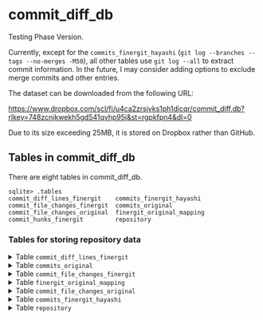 # commit_diff_db
Testing Phase Version.

Currently, except for the `commits_finergit_hayashi` (`git log --branches --tags --no-merges -M50`), all other tables use `git log --all` to extract commit information. In the future, I may consider adding options to exclude merge commits and other entries.

The dataset can be downloaded from the following URL:

https://www.dropbox.com/scl/fi/u4ca2zrsjyks1ph1dicqr/commit_diff.db?rlkey=748zcnjkwekh5gd541qvhp95j&st=rgpkfpn4&dl=0

Due to its size exceeding 25MB, it is stored on Dropbox rather than GitHub.

## Tables in commit_diff_db

There are eight tables in commit_diff_db.
```shell-session
sqlite> .tables
commit_diff_lines_finergit    commits_finergit_hayashi    
commit_file_changes_finergit  commits_original            
commit_file_changes_original  finergit_original_mapping   
commit_hunks_finergit         repository                   
```

### Tables for storing repository data

<details>
<summary>Table <code>commit_diff_lines_finergit</code></summary>

- The schema of table `commit_diff_lines_finergit` is as follows.
  - To set the primary key, an auto-increment ID was added.

| Field Name       | Data Type           | Nullable | Primary/Foreign Key | Description                                                   |
|------------------|---------------------|----------|----------------------|---------------------------------------------------------------|
| id               | INTEGER             | No       | Primary Key          | Auto-incremented unique identifier                            |
| commit_id        | VARCHAR(40)         | No       |                      | FinerGit commit ID                                            |
| repository_name  | VARCHAR(255)        | No       |                      | Repository name                                               |
| old_filename     | VARCHAR(255)        | Yes       |                      | Old file name including path                                  |
| new_filename     | VARCHAR(255)        | Yes       |                      | New file name including path                                  |
| hunk_id          | INTEGER             | No       |                      | Unique identifier for the hunk, starting from 0              |
| hunk_header      | TEXT                | No       |                      | Header information of the hunk, describing the context or code location |
| hunk_size_lines  | INTEGER             | No       |                      | Total number of lines in the hunk                             |
| line_id          | INT                 | No       |                      | Unique identifier for the line, starting from 0              |
| change_type      | ENUM('+', '-')      | No       |                      | Type of change (`+` for addition, `-` for deletion)           |
| token_type       | VARCHAR(50)         | Yes      |                      | Type of token; for comment lines, it may be empty or `JAVADOCCOMMENT` |
| token_value      | TEXT                | No       |                      | Value of the token                                            |


</details>





<details>
<summary>Table <code>commits_original</code></summary>

- The schema of table `commits_original` is as follows.
  - **`is_code_file_modified`** can help filter out commits that do not contain code file (e.g..java) changes.


| Field Name              | Data Type      | Nullable | Primary/Foreign Key | Description                                                       |
|-------------------------|----------------|----------|----------------------|-------------------------------------------------------------------|
| commit_id               | VARCHAR(40)    | No       | Primary Key          | Original Commit ID                            |
| repository_name         | VARCHAR(255)   | No      |                      | Name of the repository, used to identify or describe it      |
| commit_message_subject  | TEXT           | Yes      |                      | Commit message subject                                           |
| is_file_modified        | TINYINT(1)     | No       |                      | With/Without File Modification                                  |
| is_code_file_modified   | TINYINT(1)     | No       |                      | With/Without Code File Modification                            |
| commit_date             | TIMESTAMP      | No       |                      | UTC time, without timezone information                              |

</details>


<details>
<summary>Table <code>commit_file_changes_finergit</code></summary>

- The schema of table `commit_file_changes_finergit` is as follows.
  - To set the primary key, an auto-increment ID was added.

| Field Name       | Data Type       | Nullable | Primary/Foreign Key | Description                                                   |
|------------------|-----------------|----------|----------------------|---------------------------------------------------------------|
| id               | INTEGER         | No       | Primary Key          | Auto-increment                                                |
| commit_id        | VARCHAR(40)     | No       |                      | Finergit commit ID (SHA1 hash value)                         |
| repository_name  | VARCHAR(255)    | No       |                      | Repository name                                               |
| file_status      | VARCHAR(10)     | No       |                      | File status: A (Added), M (Modified), D (Deleted), Rxx (Renamed), Cxx (Copied), etc. |
| old_filename     | VARCHAR(255)    | Yes       |                      | Old file name including path                                  |
| new_filename     | VARCHAR(255)    | Yes       |                      | New file name including path                                  |

</details>


<details>
<summary>Table <code>finergit_original_mapping</code></summary>

- The schema of table `finergit_original_mapping` is as follows.
  
| Field Name         | Data Type      | Nullable | Primary/Foreign Key | Description                |
|--------------------|----------------|----------|----------------------|----------------------------|
| commit_id          | VARCHAR(40)    | No       | Primary Key          | FinerGit commit ID         |
| original_commit_id | VARCHAR(7)     | No       |                      | Original Commit ID         |
| repository_name  | VARCHAR(255)    | No       |                      | Repository name                                               |
| commit_date        | TIMESTAMP      | No      |                      | UTC time, without timezone information  |

</details>


<details>
<summary>Table <code>commit_file_changes_original</code></summary>

- The schema of table `commit_file_changes_original` is as follows.
  - To set the primary key, an auto-increment ID was added.


| Field Name       | Data Type       | Nullable | Primary/Foreign Key | Description                                                   |
|------------------|-----------------|----------|----------------------|---------------------------------------------------------------|
| id               | INTEGER         | No       | Primary Key          | Auto-increment                                                |
| commit_id        | VARCHAR(40)     | No       |                      | Original commit ID (SHA1 hash value)                         |
| repository_name  | VARCHAR(255)    | No       |                      | Repository name                                               |
| file_status      | VARCHAR(10)     | No       |                      | File status: A (Added), M (Modified), D (Deleted), Rxx (Renamed), Cxx (Copied), etc. |
| old_filename     | VARCHAR(255)    | Yes       |                      | Old file name including path                                  |
| new_filename     | VARCHAR(255)    | Yes       |                      | New file name including path                                  |


| File Status | old_filename               | new_filename              |
|-------------|----------------------------|---------------------------|
| A           | Empty                      | Full path of the new file |
| M           | Full path of the original file | Empty                    |
| D           | Full path of the deleted file | Empty                    |
| Rxx         | Full path of the original file | Full path after renaming |
| Cxx         | Full path of the original file | Full path after copying  |
| T           | Full path of the file          | Empty                    |
| U           | Full path of the conflicting file | Empty                |

</details>

<details>
<summary>Table <code>commits_finergit_hayashi</code></summary>

- The schema of table `commits_finergit_hayashi` is as follows.
  - To set the primary key, an auto-increment ID was added.

| Field Name             | Data Type      | Nullable | Primary/Foreign Key | Description                              |
|-------------------------|----------------|----------|----------------------|------------------------------------------|
| id                      | INTEGER        | No       | Primary Key          | Auto-increment                          |
| commit_id               | VARCHAR(40)    | No       |                      | FinerGit commit ID                      |
| repository_name   | VARCHAR(255)   | No      |                      | Name of the repository, used to identify or describe it      |
| file_similarity_score   | INT            | No       |                      | Rxx                                  |
| change_type             | VARCHAR(30)    | No       |                      | Rename Method, Change Parameter, Rename Method+, Move Method, Move Method+, Move and Rename Method, Move and Rename Method+ |
| change_type_info        | TEXT           | No       |                      |                                          |
| old_filename           | VARCHAR(255)   | No       |                      |                                          |
| new_filename           | VARCHAR(255)   | No       |                      |                                          |


</details>

<details>
<summary>Table <code>repository</code></summary>

- The schema of table `repository` is as follows.

| Field Name       | Data Type      | Nullable | Primary/Foreign Key | Description                                                   |
|-------------------|----------------|----------|----------------------|---------------------------------------------------------------|
| id                | INTEGER        | No       | Primary Key          | Unique identifier for the repository, auto-increment primary key |
| repository_url    | TEXT           | No       |                      | Repository URL (e.g., GitHub, GitLab, etc.)                 |
| repository_name   | VARCHAR(255)   | Yes      |                      | Name of the repository, used to identify or describe it      |
| language          | VARCHAR(50)    | No       |                      | Primary programming language of the repository (e.g., Java, Python) |


</details>


